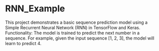 # RNN_Example
This project demonstrates a basic sequence prediction model using a Simple Recurrent Neural Network (RNN) in TensorFlow and Keras.  Functionality:  The model is trained to predict the next number in a sequence. For example, given the input sequence [1, 2, 3], the model will learn to predict 4. 
